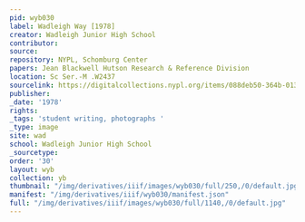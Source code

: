 ```yaml
---
pid: wyb030
label: Wadleigh Way [1978]
creator: Wadleigh Junior High School
contributor:
source:
repository: NYPL, Schomburg Center
papers: Jean Blackwell Hutson Research & Reference Division
location: Sc Ser.-M .W2437
sourcelink: https://digitalcollections.nypl.org/items/088deb50-364b-0134-f5fc-00505686a51c
publisher:
_date: '1978'
rights:
_tags: 'student writing, photographs '
_type: image
site: wad
school: Wadleigh Junior High School
_sourcetype:
order: '30'
layout: wyb
collection: yb
thumbnail: "/img/derivatives/iiif/images/wyb030/full/250,/0/default.jpg"
manifest: "/img/derivatives/iiif/wyb030/manifest.json"
full: "/img/derivatives/iiif/images/wyb030/full/1140,/0/default.jpg"
---
```

